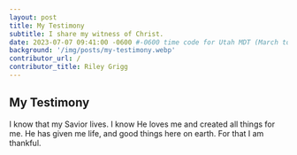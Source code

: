 ```yaml
---
layout: post
title: My Testimony
subtitle: I share my witness of Christ.
date: 2023-07-07 09:41:00 -0600 #-0600 time code for Utah MDT (March to November)
background: '/img/posts/my-testimony.webp'
contributor_url: /
contributor_title: Riley Grigg
---
```


## My Testimony
I know that my Savior lives. I know He loves me and created all things for me. He has given me life, and good things here on earth. For that I am thankful.
